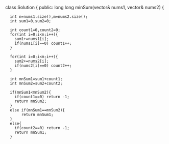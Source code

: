 class Solution {
public:
long long minSum(vector<int>& nums1, vector<int>& nums2) {

      int n=nums1.size(),m=nums2.size();
      int sum1=0,sum2=0;

      int count1=0,count2=0;
      for(int i=0;i<n;i++){
        sum1+=nums1[i];
        if(nums1[i]==0) count1++;
      }

      for(int i=0;i<m;i++){
        sum2+=nums2[i];
        if(nums2[i]==0) count2++;
      }

      int mnSum1=sum1+count1;
      int mnSum2=sum2+count2;
      
      if(mnSum1<mnSum2){
        if(count1==0) return -1;
        return mnSum2;
      }
      else if(mnSum1==mnSum2){
           return mnSum1;
      }
      else{
        if(count2==0) return -1;
        return mnSum1;
      }
       